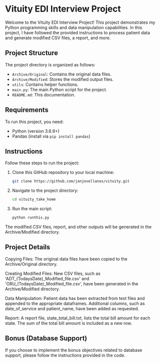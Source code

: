 # Vituity EDI Interview Project

Welcome to the Vituity EDI Interview Project! This project demonstrates my Python programming skills and data manipulation capabilities. In this project, I have followed the provided instructions to process patient data and generate modified CSV files, a report, and more.

## Project Structure

The project directory is organized as follows:

-   `Archive/Original`: Contains the original data files.
-   `Archive/Modified`: Stores the modified output files.
-   `utils`: Contains helper functions.
-   `main.py`: The main Python script for the project.
-   `README.md`: This documentation.

## Requirements

To run this project, you need:

-   Python (version 3.6.9+)
-   Pandas (install via `pip install pandas`)

## Instructions

Follow these steps to run the project:

1. Clone this GitHub repository to your local machine:

    ```bash
    git clone https://github.com/janjovellanos/vituity.git
    ```

2. Navigate to the project directory:

    ```bash
    cd vituity_take_home
    ```

3. Run the main script:

    ```bash
    python runthis.py
    ```

The modified CSV files, report, and other outputs will be generated in the Archive/Modified directory.

## Project Details

Copying Files: The original data files have been copied to the Archive/Original directory.

Creating Modified Files: New CSV files, such as 'ADT\_(TodaysDate)\_Modified_file.csv' and 'ORU\_(TodaysDate)\_Modified_file.csv', have been generated in the Archive/Modified directory.

Data Manipulation: Patient data has been extracted from text files and appended to the appropriate dataframes. Additional columns, such as date_of_service and patient_name, have been added as requested.

Report: A report file, state_total_bill.txt, lists the total bill amount for each state. The sum of the total bill amount is included as a new row.

## Bonus (Database Support)

If you choose to implement the bonus objectives related to database support, please follow the instructions provided in the code.
